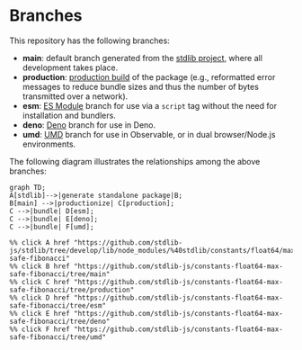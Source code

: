 <!--

@license Apache-2.0

Copyright (c) 2022 The Stdlib Authors.

Licensed under the Apache License, Version 2.0 (the "License");
you may not use this file except in compliance with the License.
You may obtain a copy of the License at

    http://www.apache.org/licenses/LICENSE-2.0

Unless required by applicable law or agreed to in writing, software
distributed under the License is distributed on an "AS IS" BASIS,
WITHOUT WARRANTIES OR CONDITIONS OF ANY KIND, either express or implied.
See the License for the specific language governing permissions and
limitations under the License.

-->

# Branches

This repository has the following branches:

-   **main**: default branch generated from the [stdlib project][stdlib-url], where all development takes place.
-   **production**: [production build][production-url] of the package (e.g., reformatted error messages to reduce bundle sizes and thus the number of bytes transmitted over a network).
-   **esm**: [ES Module][esm-url] branch for use via a `script` tag without the need for installation and bundlers.
-   **deno**: [Deno][deno-url] branch for use in Deno.
-   **umd**: [UMD][umd-url] branch for use in Observable, or in dual browser/Node.js environments.

The following diagram illustrates the relationships among the above branches:

```mermaid
graph TD;
A[stdlib]-->|generate standalone package|B;
B[main] -->|productionize| C[production];
C -->|bundle| D[esm];
C -->|bundle| E[deno];
C -->|bundle| F[umd];

%% click A href "https://github.com/stdlib-js/stdlib/tree/develop/lib/node_modules/%40stdlib/constants/float64/max-safe-fibonacci"
%% click B href "https://github.com/stdlib-js/constants-float64-max-safe-fibonacci/tree/main"
%% click C href "https://github.com/stdlib-js/constants-float64-max-safe-fibonacci/tree/production"
%% click D href "https://github.com/stdlib-js/constants-float64-max-safe-fibonacci/tree/esm"
%% click E href "https://github.com/stdlib-js/constants-float64-max-safe-fibonacci/tree/deno"
%% click F href "https://github.com/stdlib-js/constants-float64-max-safe-fibonacci/tree/umd"
```

[stdlib-url]: https://github.com/stdlib-js/stdlib/tree/develop/lib/node_modules/%40stdlib/constants/float64/max-safe-fibonacci
[production-url]: https://github.com/stdlib-js/constants-float64-max-safe-fibonacci/tree/production
[deno-url]: https://github.com/stdlib-js/constants-float64-max-safe-fibonacci/tree/deno
[umd-url]: https://github.com/stdlib-js/constants-float64-max-safe-fibonacci/tree/umd
[esm-url]: https://github.com/stdlib-js/constants-float64-max-safe-fibonacci/tree/esm